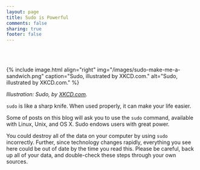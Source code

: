 ```yaml
---
layout: page
title: Sudo is Powerful
comments: false
sharing: true
footer: false
---
```

<br/>&nbsp;<br/>

{% include image.html align="right" img="/images/sudo-make-me-a-sandwich.png" caption="Sudo, illustrated by XKCD.com." alt="Sudo, illustrated by XKCD.com." %}

_Illustration: Sudo, by [XKCD.com](https://xkcd.com/149/)._

`sudo` is like a sharp knife. When used properly, it can make your life
easier.

Some of posts on this blog will ask you to use the `sudo` command, available with Linux, Unix, and OS X. Sudo endows users with great power. 

You could destroy all of the data on your computer by using `sudo` incorrectly. Further, since technology changes rapidly, everything you see here could be out of date by the time you read this. Please be careful, back up all of your data, and double-check these steps through your own sources.  


